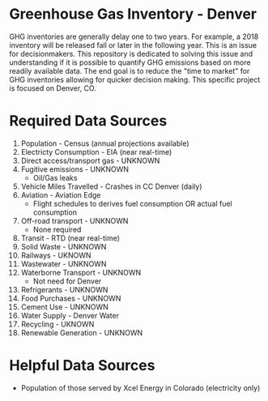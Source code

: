 # Greenhouse Gas Inventory - Denver
GHG inventories are generally delay one to two years. For example, a 2018 inventory will be released fall or later in the following year. This is an issue for decisionmakers. This repository is dedicated to solving this issue and understanding if it is possible to quantify GHG emissions based on more readily available data. The end goal is to reduce the "time to market" for GHG inventories allowing for quicker decision making. This specific project is focused on Denver, CO.


# Required Data Sources

1. Population - Census (annual projections available)
2. Electricty Consumption - EIA (near real-time)
3. Direct access/transport gas - UNKNOWN
4. Fugitive emissions - UNKNOWN
   - Oil/Gas leaks
5. Vehicle Miles Travelled - Crashes in CC Denver (daily)
6. Aviation - Aviation Edge
   - Flight schedules to derives fuel consumption OR actual fuel consumption
7. Off-road transport - UNKNOWN
    - None required
8. Transit - RTD (near real-time)
9. Solid Waste - UNKNOWN
10. Railways - UKNOWN
11. Wastewater - UNKNOWN
12. Waterborne Transport - UNKNOWN
    - Not need for Denver
13. Refrigerants - UNKNOWN
14. Food Purchases - UNKNOWN
15. Cement Use - UNKNOWN
16. Water Supply - Denver Water
17. Recycling - UKNOWN
18. Renewable Generation - UNKNOWN

# Helpful Data Sources

- Population of those served by Xcel Energy in Colorado (electricity only)
